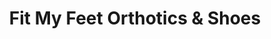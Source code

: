 ---
title: "Fit My Feet Orthotics & Shoes"
url: /rapid-city/fit-my-feet-orthotics-und-shoes/
shop: Schuhe
---